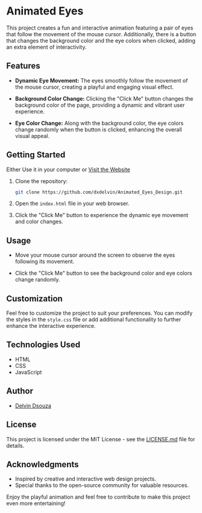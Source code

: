 # Animated Eyes

This project creates a fun and interactive animation featuring a pair of eyes that follow the movement of the mouse cursor. Additionally, there is a button that changes the background color and the eye colors when clicked, adding an extra element of interactivity.

## Features

- **Dynamic Eye Movement:** The eyes smoothly follow the movement of the mouse cursor, creating a playful and engaging visual effect.

- **Background Color Change:** Clicking the "Click Me" button changes the background color of the page, providing a dynamic and vibrant user experience.

- **Eye Color Change:** Along with the background color, the eye colors change randomly when the button is clicked, enhancing the overall visual appeal.

## Getting Started
Either Use it in your computer or [Visit the Website](https://dxdelvin.github.io/Animated_Eyes_Design/)

1. Clone the repository:
   ```bash
   git clone https://github.com/dxdelvin/Animated_Eyes_Design.git
   ```

2. Open the `index.html` file in your web browser.

3. Click the "Click Me" button to experience the dynamic eye movement and color changes.

## Usage

- Move your mouse cursor around the screen to observe the eyes following its movement.

- Click the "Click Me" button to see the background color and eye colors change randomly.

## Customization

Feel free to customize the project to suit your preferences. You can modify the styles in the `style.css` file or add additional functionality to further enhance the interactive experience.

## Technologies Used

- HTML
- CSS
- JavaScript

## Author

- [Delvin Dsouza](https://github.com/dxdelvin)

## License

This project is licensed under the MIT License - see the [LICENSE.md](LICENSE.md) file for details.

## Acknowledgments

- Inspired by creative and interactive web design projects.
- Special thanks to the open-source community for valuable resources.

Enjoy the playful animation and feel free to contribute to make this project even more entertaining!
